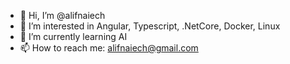 - 👋 Hi, I’m @alifnaiech
- 👀 I’m interested in Angular, Typescript, .NetCore, Docker, Linux 
- 🌱 I’m currently learning AI
- 📫 How to reach me: alifnaiech@gmail.com

<!---
alifnaiech/alifnaiech is a ✨ special ✨ repository because its `README.md` (this file) appears on your GitHub profile.
You can click the Preview link to take a look at your changes.
--->
